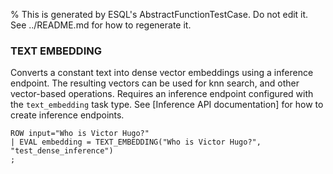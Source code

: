 % This is generated by ESQL's AbstractFunctionTestCase. Do not edit it. See ../README.md for how to regenerate it.

### TEXT EMBEDDING
Converts a constant text into dense vector embeddings using a inference endpoint. The resulting vectors can be used for knn search, and other vector-based operations. Requires an inference endpoint configured with the `text_embedding` task type.  See [Inference API documentation] for how to create inference endpoints.

```esql
ROW input="Who is Victor Hugo?"
| EVAL embedding = TEXT_EMBEDDING("Who is Victor Hugo?", "test_dense_inference")
;
```
